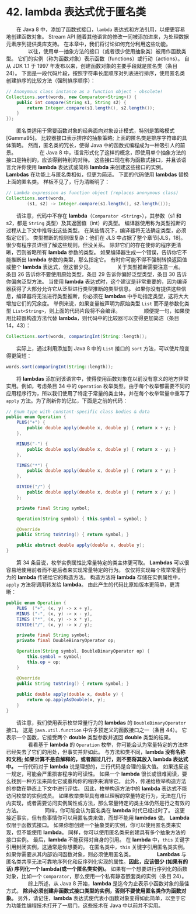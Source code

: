 # 42. lambda 表达式优于匿名类

　　在 Java 8 中，添加了函数式接口，`lambda` 表达式和方法引用，以便更容易地创建函数对象。 Stream API 随着其他语言的修改一同被添加进来，为处理数据元素序列提供类库支持。 在本章中，我们将讨论如何充分利用这些功能。
　　
　　以往，使用单一抽象方法的接口（或者很少使用抽象类）被用作函数类型。 它们的实例（称为函数对象）表示函数（functions）或行动（actions）。 自从 JDK 1.1 于 1997 年发布以来，创建函数对象的主要手段就是匿名类（条目 24）。 下面是一段代码片段，按照字符串长度顺序对列表进行排序，使用匿名类创建排序的比较方法（强制排序顺序）：

```Java
// Anonymous class instance as a function object - obsolete!
Collections.sort(words, new Comparator<String>() {
    public int compare(String s1, String s2) {
        return Integer.compare(s1.length(), s2.length());
    }
});
```

　　匿名类适用于需要函数对象的经典面向对象设计模式，特别是策略模式[Gamma95]。 比较器接口表示排序的抽象策略; 上面的匿名类是排序字符串的具体策略。 然而，匿名类的冗长，使得 Java 中的函数式编程成为一种吸引人的前景。
　　
　　在 Java 8 中，语言形式化了这样的概念，即使用单个抽象方法的接口是特别的，应该得到特别的对待。 这些接口现在称为函数式接口，并且该语言允许你使用 **lambda** 表达式或简称 **lambda** 来创建这些接口的实例。 **Lambdas** 在功能上与匿名类相似，但更为简洁。 下面的代码使用 **lambdas** 替换上面的匿名类。 样板不见了，行为清晰明了：

```Java
// Lambda expression as function object (replaces anonymous class)
Collections.sort(words,
        (s1, s2) -> Integer.compare(s1.length(), s2.length()));
```

　　请注意，代码中不存在 **lambda**（`Comparator <String>`），其参数（s1 和 s2，都是 `String` 类型）及其返回值（int）的类型。 编译器使用称为类型推断的过程从上下文中推导出这些类型。 在某些情况下，编译器将无法确定类型，必须指定它们。 类型推断的规则很复杂：他们在 JLS 中占据了整个章节[JLS，18]。 很少有程序员详细了解这些规则，但没关系。 除非它们的存在使你的程序更清晰，否则省略所有 **lambda** 参数的类型。 如果编译器生成一个错误，告诉你它不能推断出 **lambda** 参数的类型，那么指定它。 有时你可能不得不强制转换返回值或整个 **lambda** 表达式，但这很少见。
　　
　　关于类型推断需要注意一点。 条目 26 告诉你不要使用原始类型，条目 29 告诉你偏好泛型类型，条目 30 告诉你偏向泛型方法。 当使用 **lambda** 表达式时，这个建议是非常重要的，因为编译器获得了大部分允许它从泛型进行类型推断的类型信息。 如果你没有提供这些信息，编译器将无法进行类型推断，你必须在 **lambdas** 中手动指定类型，这将大大增加它们的冗余度。 举例来说，如果变量被声明为原始类型 `List` 而不是参数化类型 `List<String>`，则上面的代码片段将不会编译。
　　
　　顺便提一句，如果使用比较器构造方法代替 **lambda**，则代码中的比较器可以变得更加简洁（条目 14，43）：

```Java
Collections.sort(words, comparingInt(String::length));
```
　　实际上，通过利用添加到 Java 8 中的 `List` 接口的 `sort` 方法，可以使片段变得更简短：
```Java
words.sort(comparingInt(String::length));
```

　　将 **lambdas** 添加到该语言中，使得使用函数对象在以前没有意义的地方非常实用。例如，考虑条目 34 中的 `Operation` 枚举类型。由于每个枚举都需要不同的应用程序行为，所以我们使用了特定于常量的类主体，并在每个枚举常量中重写了 `apply` 方法。为了刷新你的记忆，下面是之前的代码：

```Java
// Enum type with constant-specific class bodies & data 
public enum Operation {
    PLUS("+") {
        public double apply(double x, double y) { return x + y; }
    },

    MINUS("-") {
        public double apply(double x, double y) { return x - y; }
    },

    TIMES("*") {
        public double apply(double x, double y) { return x * y; }
    },

    DIVIDE("/") {
        public double apply(double x, double y) { return x / y; }
    };

    private final String symbol;

    Operation(String symbol) { this.symbol = symbol; }

    @Override 
    public String toString() { return symbol; }

    public abstract double apply(double x, double y);
}
```

　　第 34 条目说，枚举实例属性比常量特定的类主体更可取。 **Lambdas** 可以很容易地使用前者而不是后者来实现常量特定的行为。 仅仅将实现每个枚举常量行为的 **lambda** 传递给它的构造方法。 构造方法将 **lambda** 存储在实例属性中，`apply` 方法将调用转发给 **lambda**。 由此产生的代码比原始版本更简单，更清晰：

```Java
public enum Operation {
    PLUS  ("+", (x, y) -> x + y),
    MINUS ("-", (x, y) -> x - y),
    TIMES ("*", (x, y) -> x * y),
    DIVIDE("/", (x, y) -> x / y);

    private final String symbol;
    private final DoubleBinaryOperator op;

    Operation(String symbol, DoubleBinaryOperator op) {
        this.symbol = symbol;
        this.op = op;
    }

    @Override 
    public String toString() { return symbol; }
    
    public double apply(double x, double y) {
        return op.applyAsDouble(x, y);
    }
}
```

　　请注意，我们使用表示枚举常量行为的 **lambdas** 的 `DoubleBinaryOperator` 接口。 这是 `java.util.function` 中许多预定义的函数接口之一（条目 44）。 它表示一个函数，它接受两个 **double** 类型参数并返回 **double** 类型的结果。
　　
　　看看基于 **lambda** 的 `Operation` 枚举，你可能会认为常量特定的方法体已经失去了它们的用处，但事实并非如此。 与方法和类不同，**lambda 没有名称和文档; 如果计算不是自解释的，或者超过几行，则不要将其放入 lambda 表达式中。** 一行代码对于 **lambda** 说是理想的，三行代码是合理的最大值。 如果违反这一规定，可能会严重损害程序的可读性。 如果一个 **lambda** 很长或很难阅读，要么找到一种方法来简化它或重构你的程序来消除它。 此外，传递给枚举构造方法的参数在静态上下文中进行评估。 因此，枚举构造方法中的 **lambda** 表达式不能访问枚举的实例成员。 如果枚举类型具有难以理解的常量特定行为，无法在几行内实现，或者需要访问实例属性或方法，那么常量特定的类主体仍然是行之有效的方法。
　　
　　同样，你可能会认为匿名类在 **lambda** 时代已经过时了。 这更接近事实，但有些事情你可以用匿名类来做，而却不能用 **lambdas** 做。 **Lambda** 仅限于函数式接口。 如果你想创建一个抽象类的实例，你可以使用匿名类来实现，但不能使用 **lambda**。 同样，你可以使用匿名类来创建具有多个抽象方法的接口实例。 最后，**lambda** 不能获得对自身的引用。 在 **lambda** 中，`this` 关键字引用封闭实例，这通常是你想要的。 在匿名类中，`this` 关键字引用匿名类实例。 如果你需要从其内部访问函数对象，则必须使用匿名类。
　　
　　**Lambdas** 与匿名类共享无法可靠地序列化和反序列化实现的属性。**因此，应该很少 (如果有的话) 序列化一个 lambda(或一个匿名类实例)。** 如果有一个想要进行序列化的函数对象，比如一个 `Comparator`，那么使用一个私有静态嵌套类的实例（条目 24）。
　　
　　综上所述，从 Java 8 开始，**lambda** 是迄今为止表示小函数对象的最佳方式。 **除非必须创建非函数式接口类型的实例，否则不要使用匿名类作为函数对象。** 另外，请记住，**lambda** 表达式使代表小函数对象变得如此简单，以至于它为功能性编程技术打开了一扇门，这些技术在 Java 中以前并不实用。



